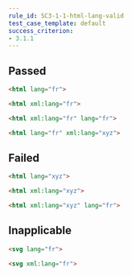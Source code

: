 ```yaml
---
rule_id: SC3-1-1-html-lang-valid
test_case_template: default
success_criterion:
- 3.1.1
---
```


## Passed

```html
<html lang="fr">
```

```html
<html xml:lang="fr">
```

```html
<html xml:lang="fr" lang="fr">
```

```html
<html lang="fr" xml:lang="xyz">
```

## Failed

```html
<html lang="xyz">
```

```html
<html xml:lang="xyz">
```

```html
<html xml:lang="xyz" lang="fr">
```

## Inapplicable

```html
<svg lang="fr">
```

```html
<svg xml:lang="fr">
```
